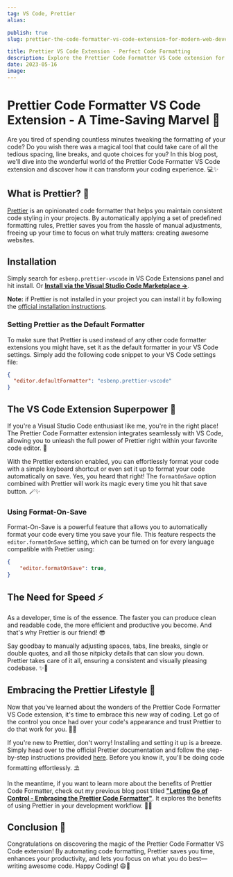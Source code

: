 ```yaml
---
tag: VS Code, Prettier
alias:

publish: true
slug: prettier-the-code-formatter-vs-code-extension-for-modern-web-development

title: Prettier VS Code Extension - Perfect Code Formatting
description: Explore the Prettier Code Formatter VS Code extension for automated code formatting. Save time, boost productivity, and create cleaner code.
date: 2023-05-16
image:
---
```


# Prettier Code Formatter VS Code Extension - A Time-Saving Marvel 🌟

Are you tired of spending countless minutes tweaking the formatting of your code? Do you wish there was a magical tool that could take care of all the tedious spacing, line breaks, and quote choices for you? In this blog post, we'll dive into the wonderful world of the Prettier Code Formatter VS Code extension and discover how it can transform your coding experience. 💻✨

## What is Prettier? 🧐 

[Prettier](https://prettier.io/)  is an opinionated code formatter that helps you maintain consistent code styling in your projects. By automatically applying a set of predefined formatting rules, Prettier saves you from the hassle of manual adjustments, freeing up your time to focus on what truly matters: creating awesome websites.

## Installation
Simply search for `esbenp.prettier-vscode` in VS Code Extensions panel and hit install. Or **[Install via the Visual Studio Code Marketplace →](https://marketplace.visualstudio.com/items?itemName=esbenp.prettier-vscode)**.

**Note:** if Prettier is not installed in your project you can install it by following the [official installation instructions](https://prettier.io/docs/en/install.html).

### Setting Prettier as the Default Formatter
To make sure that Prettier is used instead of any other code formatter extensions you might have, set it as the default formatter in your VS Code settings. Simply add the following code snippet to your VS Code settings file:

```json settings.json
{
  "editor.defaultFormatter": "esbenp.prettier-vscode"
}
```


## The VS Code Extension Superpower 🚀

If you're a Visual Studio Code enthusiast like me, you're in the right place! The Prettier Code Formatter extension integrates seamlessly with VS Code, allowing you to unleash the full power of Prettier right within your favorite code editor. 🎉

With the Prettier extension enabled, you can effortlessly format your code with a simple keyboard shortcut or even set it up to format your code automatically on save. Yes, you heard that right! The `formatOnSave` option combined with Prettier will work its magic every time you hit that save button. 🪄✨

### Using Format-On-Save
Format-On-Save is a powerful feature that allows you to automatically format your code every time you save your file. This feature respects the `editor.formatOnSave` setting, which can be turned on for every language compatible with Prettier using:

```json settings.json
{
	"editor.formatOnSave": true,
}
```

## The Need for Speed ⚡

As a developer, time is of the essence. The faster you can produce clean and readable code, the more efficient and productive you become. And that's why Prettier is our friend! 😎

Say goodbay to manually adjusting spaces, tabs, line breaks, single or double quotes, and all those nitpicky details that can slow you down. Prettier takes care of it all, ensuring a consistent and visually pleasing codebase. ✨💪

## Embracing the Prettier Lifestyle 🌟

Now that you've learned about the wonders of the Prettier Code Formatter VS Code extension, it's time to embrace this new way of coding. Let go of the control you once had over your code's appearance and trust Prettier to do that work for you. 💁‍♀️

If you're new to Prettier, don't worry! Installing and setting it up is a breeze. Simply head over to the official Prettier documentation and follow the step-by-step instructions provided [here](https://prettier.io/docs/en/install.html). Before you know it, you'll be doing code formatting effortlessly. ⛱️

In the meantime, if you want to learn more about the benefits of Prettier Code Formatter, check out my previous blog post titled [**"Letting Go of Control - Embracing the Prettier Code Formatter"**](letting-go-of-control-embracing-the-prettier-code-formatter). It explores the benefits of using Prettier in your development workflow. 🌈🔗

## Conclusion 🎉

Congratulations on discovering the magic of the Prettier Code Formatter VS Code extension! By automating code formatting, Prettier saves you time, enhances your productivity, and lets you focus on what you do best—writing awesome code.  Happy Coding! 😄🎉
